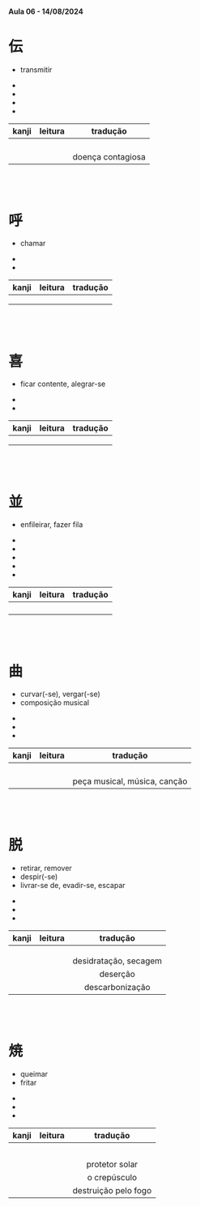 #### Aula 06 - 14/08/2024


# 伝

- transmitir

<ul><li></li><li></li><li></li><li></li></ul>

| kanji | leitura | tradução |
|:---:|:---:|:---:|
|  |  |  |
|  |  |  |
|  |  |  |
|  |  |  |
|  |  | doença contagiosa |

<br><br>


# 呼

- chamar

<ul><li></li><li></li></ul>

| kanji | leitura | tradução |
|:---:|:---:|:---:|
|  |  |  |
|  |  |  |
|  |  |  |

<br><br>


# 喜

- ficar contente, alegrar-se

<ul><li></li><li></li></ul>

| kanji | leitura | tradução |
|:---:|:---:|:---:|
|  |  |  |
|  |  |  |
|  |  |  |

<br><br>


# 並

- enfileirar, fazer fila

<ul><li></li><li></li><li></li><li></li><li></li></ul>

| kanji | leitura | tradução |
|:---:|:---:|:---:|
|  |  |  |
|  |  |  |
|  |  |  |
|  |  |  |

<br><br>


# 曲

<ul><li>curvar(-se), vergar(-se)</li><li>composição musical</li></ul>

<ul><li></li><li></li><li></li></ul>

| kanji | leitura | tradução |
|:---:|:---:|:---:|
|  |  |  |
|  |  |  |
|  |  |  |
|  |  |  |
|  |  | peça musical, música, canção |

<br><br>


# 脱

<ul><li>retirar, remover</li><li>despir(-se)</li><li>livrar-se de, evadir-se, escapar</li></ul>

<ul><li></li><li></li><li></li></ul>

| kanji | leitura | tradução |
|:---:|:---:|:---:|
|  |  |  |
|  |  |  |
|  |  |  |
|  |  | desidratação, secagem |
|  |  | deserção |
|  |  | descarbonização |

<br><br>


# 焼

<ul><li>queimar</li><li>fritar</li></ul>

<ul><li></li><li></li><li></li></ul>

| kanji | leitura | tradução |
|:---:|:---:|:---:|
|  |  |  |
|  |  |  |
|  |  |  |
|  |  |  |
|  |  |  |
|  |  | protetor solar |
|  |  | o crepúsculo |
|  |  | destruição pelo fogo |
